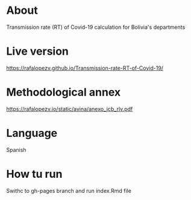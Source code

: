 # About

Transmission rate (RT) of Covid-19 calculation for Bolivia's departments

# Live version

https://rafalopezv.github.io/Transmission-rate-RT-of-Covid-19/

# Methodological annex

https://rafalopezv.io/static/avina/anexo_jcb_rlv.pdf

# Language

Spanish

# How tu run

Swithc to gh-pages branch and run index.Rmd file
